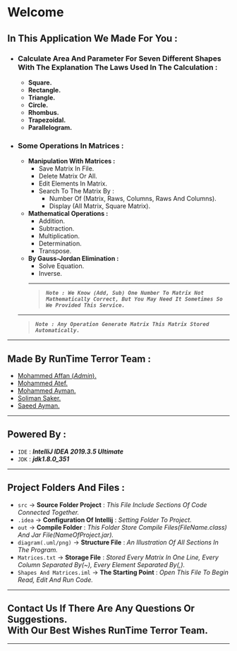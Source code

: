 # **Welcome**

## **In This Application We Made For You :**

- ### **Calculate Area And Parameter For Seven Different Shapes<br />With The Explanation The Laws Used In The Calculation :**
  - **Square.**
  - **Rectangle.**
  - **Triangle.**
  - **Circle.**
  - **Rhombus.**
  - **Trapezoidal.**
  - **Parallelogram.**
- ### **Some Operations In Matrices :**
  - **Manipulation With Matrices :**
    - Save Matrix In File.
    - Delete Matrix Or All.
    - Edit Elements In Matrix.
    - Search To The Matrix By :
      - Number Of (Matrix, Raws, Columns, Raws And Columns).
      - Display (All Matrix, Square Matrix).
  - **Mathematical Operations :**
    - Addition.
    - Subtraction.
    - Multiplication.
    - Determination.
    - Transpose.
  - **By Gauss-Jordan Elimination :**
    - Solve Equation.
    - Inverse.
    ***
    > **_`Note : We Know (Add, Sub) One Number To Matrix Not Mathematically Correct, But You May Need It Sometimes So We Provided This Service.`_**
  ***
  > **_`Note : Any Operation Generate Matrix This Matrix Stored Automatically.`_**

---

## **Made By RunTime Terror Team :**

- [Mohammed Affan (_Admin_).](https://fb.com/mohamed.affan.7773)
- [Mohammed Atef.](https://fb.com/100014950334746)
- [Mohammed Ayman.](https://wa.me/201069488001)
- [Soliman Saker.](https://fd.com/soliman.saker.9)
- [Saeed Ayman.](https://fb.com/ssaeedayman)

---

## **Powered By :**

- `IDE` : **_IntelliJ IDEA 2019.3.5 Ultimate_**
- `JDK` : **_jdk1.8.0_351_**

---

## **Project Folders And Files :**

- `src` -> **Source Folder Project** : _This File Include Sections Of Code Connected Together._
- `.idea` -> **Configuration Of Intellij** : _Setting Folder To Project._
- `out` -> **Compile Folder** : _This Folder Store Compile Files(FileName.class) And Jar File(NameOfProject.jar)._
- `diagram(.uml/png)` -> **Structure File** : _An Illustration Of All Sections In The Program._
- `Matrices.txt` -> **Storage File** : _Stored Every Matrix In One Line, Every Column Separated By(~), Every Element Separated By(,)._
- `Shapes And Matrices.iml` -> **The Starting Point** : _Open This File To Begin Read, Edit And Run Code._

---

## **Contact Us If There Are Any Questions Or Suggestions.<br />With Our Best Wishes RunTime Terror Team.**

---

